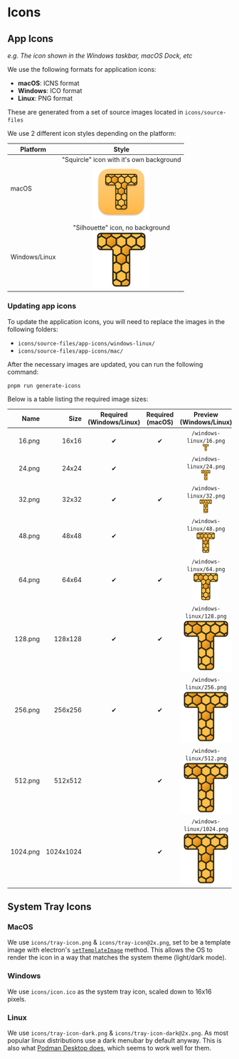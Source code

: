 # Icons

## App Icons

_e.g. The icon shown in the Windows taskbar, macOS Dock, etc_

We use the following formats for application icons:

- **macOS**: ICNS format
- **Windows**: ICO format
- **Linux**: PNG format

These are generated from a set of source images located in `icons/source-files`

We use 2 different icon styles depending on the platform:

| Platform | Style |
| -------- | :---: |
| macOS    | "Squircle" icon with it's own background</br>![macOS icon](../icons/source-files/app-icons/mac/128.png) |
| Windows/Linux    | "Silhouette" icon, no background</br>![Windows/Linux icon](../icons/source-files/app-icons/windows-linux/128.png) |

### Updating app icons

To update the application icons, you will need to replace the images in the
following folders:

- `icons/source-files/app-icons/windows-linux/`
- `icons/source-files/app-icons/mac/`

After the necessary images are updated, you can run the following command:

```shell
pnpm run generate-icons
```

Below is a table listing the required image sizes:

|     Name |      Size | Required<br/>(Windows/Linux) | Required<br/>(macOS) |                                      Preview (Windows/Linux)                                       |                                Preview (macOS)                                 |
| -------: | --------: | :--------------------------: | :------------------: | :------------------------------------------------------------------------------------------------: | :----------------------------------------------------------------------------: |
|   16.png |     16x16 |           &#10004;           |       &#10004;       |     `/windows-linux/16.png`<br/>![16x16](../icons/source-files/app-icons/windows-linux/16.png)     |     `/mac/16.png`<br/>![16x16](../icons/source-files/app-icons/mac/16.png)     |
|   24.png |     24x24 |           &#10004;           |                      |     `/windows-linux/24.png`<br/>![24x24](../icons/source-files/app-icons/windows-linux/24.png)     |                                                                                |
|   32.png |     32x32 |           &#10004;           |       &#10004;       |     `/windows-linux/32.png`<br/>![32x32](../icons/source-files/app-icons/windows-linux/32.png)     |     `/mac/32.png`<br/>![32x32](../icons/source-files/app-icons/mac/32.png)     |
|   48.png |     48x48 |           &#10004;           |                      |     `/windows-linux/48.png`<br/>![48x48](../icons/source-files/app-icons/windows-linux/48.png)     |                                                                                |
|   64.png |     64x64 |           &#10004;           |       &#10004;       |     `/windows-linux/64.png`<br/>![64x64](../icons/source-files/app-icons/windows-linux/64.png)     |     `/mac/64.png`<br/>![64x64](../icons/source-files/app-icons/mac/64.png)     |
|  128.png |   128x128 |           &#10004;           |       &#10004;       |   `/windows-linux/128.png`<br/>![128x128](../icons/source-files/app-icons/windows-linux/128.png)   |   `/mac/128.png`<br/>![128x128](../icons/source-files/app-icons/mac/128.png)   |
|  256.png |   256x256 |           &#10004;           |       &#10004;       |   `/windows-linux/256.png`<br/>![256x256](../icons/source-files/app-icons/windows-linux/256.png)   |   `/mac/256.png`<br/>![256x256](../icons/source-files/app-icons/mac/256.png)   |
|  512.png |   512x512 |                              |       &#10004;       |   `/windows-linux/512.png`<br/>![512x512](../icons/source-files/app-icons/windows-linux/512.png)   |   `/mac/512.png`<br/>![512x512](../icons/source-files/app-icons/mac/512.png)   |
| 1024.png | 1024x1024 |                              |       &#10004;       | `/windows-linux/1024.png`<br/>![1024x1024](../icons/source-files/app-icons/windows-linux/1024.png) | `/mac/1024.png`<br/>![1024x1024](../icons/source-files/app-icons/mac/1024.png) |

## System Tray Icons

### MacOS

We use `icons/tray-icon.png` & `icons/tray-icon@2x.png`, set to be a template
image with electron's
[`setTemplateImage`](https://www.electronjs.org/docs/latest/api/native-image#imagesettemplateimageoption)
method. This allows the OS to render the icon in a way that matches the system
theme (light/dark mode).

### Windows

We use `icons/icon.ico` as the system tray icon, scaled down to 16x16 pixels.

### Linux

We use `icons/tray-icon-dark.png` & `icons/tray-icon-dark@2x.png`. As most
popular linux distributions use a dark menubar by default anyway. This is also
what [Podman Desktop does](https://github.com/podman-desktop/podman-desktop/blob/f7e10342f58c68166450561aa8a40eb1ae57844d/packages/main/src/tray-animate-icon.ts#L84-L86), which seems to work well for them.


